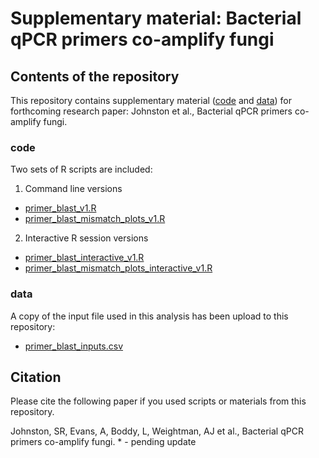 # Supplementary material: Bacterial qPCR primers co-amplify fungi

## Contents of the repository

This repository contains supplementary material ([code](code/qPCR_primer_code.md) and [data](data/qPCR_primer_data.md)) for forthcoming research paper: Johnston et al., Bacterial qPCR primers co-amplify fungi.


### code

Two sets of R scripts are included:

1. Command line versions
  - [primer_blast_v1.R](code/primer_blast_v1.R)
  - [primer_blast_mismatch_plots_v1.R](code/primer_blast_mismatch_plots_v1.R)
2. Interactive R session versions
  - [primer_blast_interactive_v1.R](code/primer_blast_interactive_v1.R)
  - [primer_blast_mismatch_plots_interactive_v1.R](code/primer_blast_mismatch_plots_interactive_v1.R)

### data

A copy of the input file used in this analysis has been upload to this repository:

- [primer_blast_inputs.csv](data/primer_blast_inputs.csv)


## Citation
Please cite the following paper if you used scripts or materials from this repository.

Johnston, SR, Evans, A, Boddy, L, Weightman, AJ et al., Bacterial qPCR primers co-amplify fungi. * - pending update
